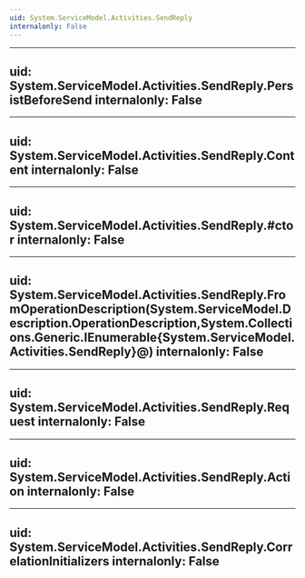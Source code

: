 ```yaml
---
uid: System.ServiceModel.Activities.SendReply
internalonly: False
---
```


---
uid: System.ServiceModel.Activities.SendReply.PersistBeforeSend
internalonly: False
---

---
uid: System.ServiceModel.Activities.SendReply.Content
internalonly: False
---

---
uid: System.ServiceModel.Activities.SendReply.#ctor
internalonly: False
---

---
uid: System.ServiceModel.Activities.SendReply.FromOperationDescription(System.ServiceModel.Description.OperationDescription,System.Collections.Generic.IEnumerable{System.ServiceModel.Activities.SendReply}@)
internalonly: False
---

---
uid: System.ServiceModel.Activities.SendReply.Request
internalonly: False
---

---
uid: System.ServiceModel.Activities.SendReply.Action
internalonly: False
---

---
uid: System.ServiceModel.Activities.SendReply.CorrelationInitializers
internalonly: False
---
